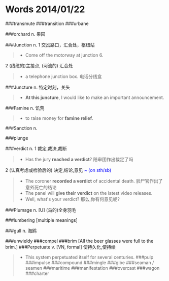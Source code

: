 # Words 2014/01/22

###transmute
###transition
###urbane

###orchard
n. 果园

###Junction
n. 1 交岔路口，汇合处，枢纽站
> * Come off the motorway at junction 6.

2 (线缆的)主接点, (河流的) 汇合处
> * a telephone junction box. 电话分线盒

###Juncture
n. 特定时刻，关头
> * **At this juncture**, I would like to make an important announcement.

###Famine
n. 饥荒
> * to raise money for **famine relief**.

###Sanction
n. 

###plunge

###verdict
n. 1 裁定,裁决,裁断
> * Has the jury **reached a verdict**? 陪审团作出裁定了吗

2 (认真考虑或检验后的) 决定,结论,意见 <span style="color:blue">~ (on sth/sb)</span>
> * The coroner **recorded a verdict** of accidental death. 验尸官作出了意外死亡的结论
> * The panel will **give their verdict** on the latest video releases.
> * Well, what's your verdict? 那么,你有何意见呢?

###Plumage
n. [U]  (鸟的)全身羽毛

###lumbering [multiple meanings]

###gull
n. 海鸥

###unwieldy
###compel
###brim [All the beer glasses were full to the brim.]
###Perpetuate
v. [VN, formal] 使持久化,使持续
> * This system perpetuated itself for several centuries.
###pulp
###impulse
###compound
###mingle
###gibe
###seaman / seamen
###maritime
###manifestation
###overcast
###wagon
###charter

